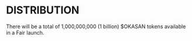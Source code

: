 # DISTRIBUTION

There will be a total of 1,000,000,000 (1 billion) $OKASAN tokens available in a Fair launch.